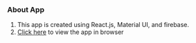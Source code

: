 
### About App
1. This app is created using React.js, Material UI, and firebase.
2. [Click here](https://facebook-messenger-clone-77bd5.web.app/) to view the app in browser
